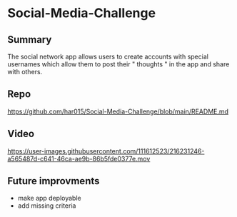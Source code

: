 # Social-Media-Challenge

## Summary

The social network app allows users to create accounts with special usernames which allow them to post their " thoughts " in the app and share with others. 

## Repo
https://github.com/har015/Social-Media-Challenge/blob/main/README.md
## Video


https://user-images.githubusercontent.com/111612523/216231246-a565487d-c641-46ca-ae9b-86b5fde0377e.mov


## Future improvments
- make app deployable
- add missing criteria
